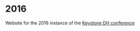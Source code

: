 # 2016
Website for the 2016 instance of the [Keystone DH conference](http://keystonedh.network/2016/)
